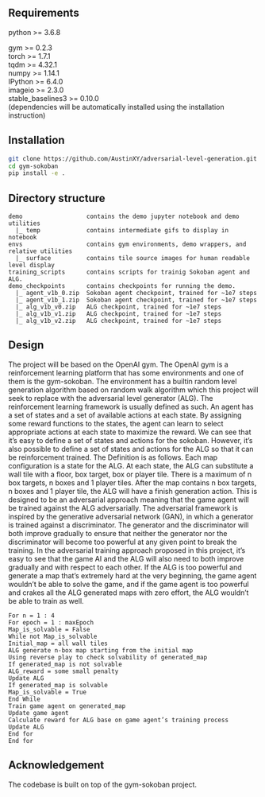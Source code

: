 ## Requirements
python >=  3.6.8<br>

gym >= 0.2.3<br>
torch >= 1.7.1<br>
tqdm >= 4.32.1<br>
numpy >= 1.14.1<br>
IPython >= 6.4.0<br>
imageio >= 2.3.0<br>
stable_baselines3 >= 0.10.0<br>
(dependencies will be automatically installed using the installation instruction)

## Installation
```bash
git clone https://github.com/AustinXY/adversarial-level-generation.git
cd gym-sokoban
pip install -e .
```

## Directory structure
```
demo                  contains the demo jupyter notebook and demo utilities
  |_ temp             contains intermediate gifs to display in notebook
envs                  contains gym environments, demo wrappers, and relative utilities
  |_ surface          contains tile source images for human readable level display
training_scripts      contains scripts for trainig Sokoban agent and ALG.
demo_checkpoints      contains checkpoints for running the demo.
  |_ agent_v1b_0.zip  Sokoban agent checkpoint, trained for ~1e7 steps
  |_ agent_v1b_1.zip  Sokoban agent checkpoint, trained for ~1e7 steps
  |_ alg_v1b_v0.zip   ALG checkpoint, trained for ~1e7 steps
  |_ alg_v1b_v1.zip   ALG checkpoint, trained for ~1e7 steps
  |_ alg_v1b_v2.zip   ALG checkpoint, trained for ~1e7 steps
```

## Design
The project will be based on the OpenAI gym. The OpenAI gym is a reinforcement learning platform that has some environments and one of them is the gym-sokoban. The environment has a builtin random level generation algorithm based on random walk algorithm which this project will seek to replace with the adversarial level generator (ALG). 
The reinforcement learning framework is usually defined as such. An agent has a set of states and a set of available actions at each state. By assigning some reward functions to the states, the agent can learn to select appropriate actions at each state to maximize the reward. We can see that it’s easy to define a set of states and actions for the sokoban. However, it’s also possible to define a set of states and actions for the ALG so that it can be reinforcement trained. The Definition is as follows. Each map configuration is a state for the ALG. At each state, the ALG can substitute a wall tile with a floor, box target, box or player tile. There is a maximum of n box targets, n boxes and 1 player tiles. After the map contains n box targets, n boxes and 1 player tile, the ALG will have a finish generation action. 
This is designed to be an adversarial approach meaning that the game agent will be trained against the ALG adversarially. The adversarial framework is inspired by the generative adversarial network (GAN), in which a generator is trained against a discriminator. The generator and the discriminator will both improve gradually to ensure that neither the generator nor the discriminator will become too powerful at any given point to break the training. In the adversarial training approach proposed in this project, it’s easy to see that the game AI and the ALG will also need to both improve gradually and with respect to each other. If the ALG is too powerful and generate a map that’s extremely hard at the very beginning, the game agent wouldn’t be able to solve the game, and if the game agent is too powerful and crakes all the ALG generated maps with zero effort, the ALG wouldn’t be able to train as well.

```
For n = 1 : 4
For epoch = 1 : maxEpoch
Map_is_solvable = False
While not Map_is_solvable
Initial_map = all wall tiles
ALG generate n-box map starting from the initial map
Using reverse play to check solvability of generated_map
If generated_map is not solvable
ALG_reward = some small penalty
Update ALG
If generated_map is solvable
Map_is_solvable = True
End While
Train game agent on generated_map
Update game agent
Calculate reward for ALG base on game agent’s training process
Update ALG
End for
End for
```

## Acknowledgement
The codebase is built on top of the gym-sokoban project.
